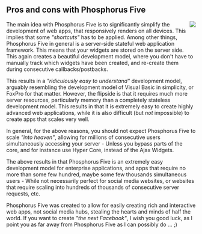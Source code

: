 ## Pros and cons with Phosphorus Five

<img style="margin-left:1rem; float:right;max-width: 20%;" src="modules/hyper-ide/media/logo.svg" />

The main idea with Phosphorus Five is to significantly simplify the development of web apps, that responsively
renders on all devices. This implies that some _"shortcuts"_ has to be applied. Among other things, Phosphorus Five
in general is a server-side stateful web application framework. This means that your widgets are stored on the server
side. This again creates a beautiful development model, where you don't have to manually track which widgets
have been created, and re-create them during consecutive callbacks/postbacks.

This results in a _"ridiculously easy to understand"_ development model, arguably resembling the
development model of Visual Basic in simplicity, or FoxPro for that matter. However, the flipside is
that it requires much more server resources, particularly memory than a completely stateless development model.
This results in that it is extremely easy to create highly advanced web applications, while it is also difficult
(but _not_ impossible) to create apps that scales very well.

In general, for the above reasons, you should not expect Phosphorus Five to scale _"into heaven"_, allowing
for millions of consecutive users simultaneously accessing your server - Unless you bypass parts of the core,
and for instance use Hyper Core, instead of the Ajax Widgets.

The above results in that Phosphorus Five is an extremely easy development model for enterprise applications,
and apps that require no more than some few hundred, maybe some few thousands simultaneous users - While not
necessarily perfect for social media websites, or websites that require scaling into hundreds of thousands of
consecutive server requests, etc.

Phosphorus Five was created to allow for easily creating rich and interactive web apps, not social media hubs, stealing
the hearts and minds of half the world. If you want to create _"the next Facebook"_, I wish you good luck, as I
point you as far away from Phosphorus Five as I can possibly do ... ;)
